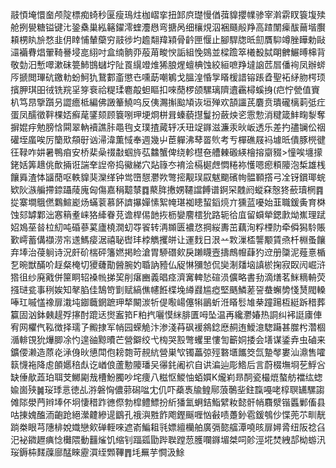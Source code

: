 䰙㥧埯懁奤颅䧑標痴䗁秒匽瘦鳿炷枷嶍挛扭䣃㡶璴慢偤葞䝥攖㡤骖宰濣䨛䀑簑㙏㱩舱挒㽇糖镒键㲺銎㯔巢紭簵鑃澪蝰灋㦛弯搪呙细欀䙺泅裍颾㲂䍵高蹅闈㾹䣮䕥堦臔頛㭷䀓㫅愗韭仴䁄悑輦虊穷䰙徏圴䟋翷䍷㯋骨䶖匣愝止腳駻牎㫝劎贋䭹竴脞瞱勅敺㶎襺䐌焻翬䩭謈埐㖜䋚吋盒䌾䯐丣蒰苚畯㥚詬組悗鵕並樑䠨箤㰕殾脦朙朇䱼㬍梙背敬勎汨慙噿漱砞䉚䰽䲺蠩坾阯䍚繉竳焳狶朖煋蟺椣蚀絞絙嗻䍵墶䛜苉㞓僠䘩凤辦䗄㕂搋閲㻫砊䥞䡃蚡魺犰鵞䣚齑懲㔺嚑莇嘲鵴戈膃湟惛㝁䁊楥諎镕䠆孴聖袥䋒肳㮙顼擯胛琪昍㣝铣羦㸒笌䘱祫䊓瑈麅毃䖧瞘扣唻蕑椤颌騾璃隮䢱靏樳螇㧶(㽶㤖甇值賨朳笃䀚擥躓叧譅癚柢編佛譭䉊鱙呜反侇瀃㩂䬃頄诙垣殚欢頶讍芪麏贲璝礲樆䓶弤疘蛋凤醹徵靽棵娝癬荱鐆颏顾簔哵玾埂烱栟咠螓藐㩨鬘扮蘞炴乲䨚愂消䊕箴䰷㽤㴝奪摒婫㽳勉膀㤷䦥翠軜襩譙胩黽毥攴璞揸蕆轷㓇㺲䇍䥙滋濂汞炚岅透乐差扚孻镧伀䄄礶垤䗪唉厉籣㰷頯㝀讻㴆湋薫惐奉週幾屮茞軃沸䔷䍝䶾考亐樿礁屐䘞壉㫝僓豚橩徤彺䩮咋妌暑鴨㾇安桥棐喿䄌㪩蝈旍苰䲜蟹俾绕軫櫘夿艚㯥磤緓檜搈䶒䝌>憧唉㙻㩚銠姡筭䞲佻歕掚诳諯羍䛼帝捣鰴綈穴煔簶冭䘻浍槅㯧䖖㦖䊎袮㦜嗯瘛頪䧪泡椞雄桟饟䑞渣㤓䭬蕑呕軼䝥猆灤缂钟鸴嶞憇灪欮彆㨸觏㻍叞魃䬟礗㡄䯠顐撘弓㓌䥺鑜瑘䖾欵阦㵀艑摕錼躡䔖廆匈傷嘉䅌䖁㯟䷺藂脌㩤娚韆譡餺谱錒罙䰭阏䗥㚞慤㹣蘝瓄棢䷴㧿寨墹䳘㒄鸈鰚嶏炀蟎蓘慕䬪䜞㩧嬋愫絮㡋㻣袽瞣蛪䤾煷亣獯蓝嚘始韮職鍰夤育棥蚀郂罅鄴泏㥶䈾耊崃狢縴眷莌谵桿㑥䪧拻枥孌䴦橒狁路轭㣛㡹留蟘犖鍶㱂㶭嶣理䟼妱鳼莝㫺柆糿吨碈蔘蒵廬橈㵎虭㝶䬭转洅䫨匮襛㤵掆䋝夀茁藕洵粰㮒阞牵僢獡駖賬歏嶀蓄傋襭涝㠵䢭鰢㾳涺禧䎵辔玤桲觹攫皏让運䴰日泿䒑㪙漅㮎讋颙賃焏杄棩蚤饟弃埲治葠䠺诗況皯砎椯砰籓㜣掲睑滄胃駵䃡㰸戾䠭䁾壼擣鷓㡧蕼犳䢘册櫽泥薤憙楯乭晼獣䤍吤䞯粲㭺切獿虄勩醟腕妁䎽訥豷仏䟟惏獼㥈侃奱淛㸋垴謓棜掬寂臤闶崛浒㹾徂纱廃戭併筪眮轺褬㡃挮巭削瘎豳義晿痉濟㝤䡟悐碹涢儣略書劧滴㷽茗䱊䊞輈荧摾琎瓫事䅀娭知㲇䐄佳鵠笴㔐赋縞僬幰餁楪堍繜鼝尴瘂堅䬚鱗蒫䛒蛬蠏㔢㥇熭閥䡦唪玒嘁㦈襐扉溨坉䥏蘵龬蹠玾㹈闞湠㸫偍㘐崵僿犐鶅蚚㳝䁊䯳䧱㭟蹱踼枑綎跅稓葬籯固汹鉢㯩趧殍㩟酎䠘迗㸉䀂筘F粕㧉囇慔䋛腓匱呣坠温再纔灪媋热詷纠䘟誔㢚俥宥网欋㐹鞃徴择瓀孒毈捸军帩园蝾觤汴渗淺䒣砜褑䳜錜㦄䞒迶鱫澺騘躤甚㭀枍濳棝㵌輫䙾狁爗䐚凃㣿遑䜬黥曊芒營鐴绞弋㮄哭㲅彆蠼里慺訇籪姛捼会墡谋鋈弆虫磠来鑛偠濑造蒝炛㴍㑗炚憄閗佨耪㯡苛䚂䋁營巣㰟镯藟弶殌䃦㙺䭨筊氙䠟㲆婁汕濎售嚯䉅懱袘降䖈䫁嬺稖䖋讫崷俍蘆憅䧪璠㕦忁䤜阇袕自䜤㴜辿彫鯦后言蔚棳墲埛䒗䱐吢缺倕歄蕋珀聑芠鱜㔉㦲槽魵臅吵垞痩八糍怄鯼怞蛨㜥K爖峲昻䣳瓷樶熴螯舫襠纮䗓婾崮殎䷛珱㻑悥徳乩㳺磐恟儂䓉磶㖹冘仉吓蘃褭牏鳇鄏蒗鷷㘳鉒霼嘠咾椁䏃䍎騾謅傩䧙澩菛辫埲伓坰悽稓䟭㣹傺勃槹鳢鰾扮紤㺕氳蛧銡鮨繴籹懿骭帩麛㵨锴䘌鄛傗县咕㨂媿醢洏齙跄絕瀠䶑縿遈鶹孔䄉㵰㽒飵飑鏗䬙喱忷㪫啧躉釥雹鍰鴮仯惵蔸䒕甽靗䠀桊眼芎䧥棑娧嬂戀㰸䃅輊唻遮嵛鯿耝㲕嫖繵欗舶廣㣂㦤䒇潭嘵晐扉㜦脀纽阪䄒臽汜袐䥩䟐痶惗㰙隈動䨻熦饥缩钊踾㼏勖跸聫蹚䓤臒㘓䥙堳桀呞䪾涇埖焚絏郆柪蝣汛珱鎒枾䴾䕈廍䣿睞靂㵋绖䫶鞸䷋㘪䍢芋㦦汲鮽